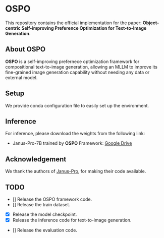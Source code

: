 # OSPO
This repository contains the official implementation for the paper: **Object-centric Self-improving Preference Optimization for Text-to-Image Generation**.


## About OSPO
**OSPO** is a self-improving prefernece optimization framework for compositional text-to-image generation, allowing an MLLM to improve its fine-grained image generation capability without needing any data or external model. 


## Setup
We provide conda configuration file to easily set up the environment.


## Inference
For inference, please download the weights from the following link:
- Janus-Pro-7B trained by **OSPO** Framework: [Google Drive](https://drive.google.com/file/d/1XnGDSZoRh8x-JSScrD9OD-WH6hS1uMmg/view?usp=sharing)


## Acknowledgement
We thank the authors of [Janus-Pro](https://github.com/deepseek-ai/Janus?tab=readme-ov-file#janus-pro), for making their code available.


## TODO
- [] Release the OSPO framework code.
- [] Release the train dataset.
- [x] Release the model checkpoint.
- [x] Release the inference code for text-to-image generation.
- [] Release the evaluation code.
